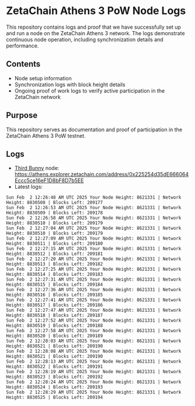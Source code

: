 # ZetaChain Athens 3 PoW Node Logs
This repository contains logs and proof that we have successfully set up and run a node on the ZetaChain Athens 3 network. The logs demonstrate continuous node operation, including synchronization details and performance.

## Contents
- Node setup information
- Synchronization logs with block height details
- Ongoing proof of work logs to verify active participation in the ZetaChain network

## Purpose
This repository serves as documentation and proof of participation in the ZetaChain Athens 3 PoW testnet.

## Logs

- [Third Bunny](https://thirdbunny.xyz/) node: https://athens.explorer.zetachain.com/address/0x225254d35dE666064Eccc5ce16eF1D8bF8D7b5EE
- Latest logs:
```
Sun Feb  2 12:26:48 AM UTC 2025 Your Node Height: 8621331 | Network Height: 8830508 | Blocks Left: 209177
Sun Feb  2 12:26:53 AM UTC 2025 Your Node Height: 8621331 | Network Height: 8830509 | Blocks Left: 209178
Sun Feb  2 12:26:58 AM UTC 2025 Your Node Height: 8621331 | Network Height: 8830510 | Blocks Left: 209179
Sun Feb  2 12:27:04 AM UTC 2025 Your Node Height: 8621331 | Network Height: 8830510 | Blocks Left: 209179
Sun Feb  2 12:27:09 AM UTC 2025 Your Node Height: 8621331 | Network Height: 8830511 | Blocks Left: 209180
Sun Feb  2 12:27:15 AM UTC 2025 Your Node Height: 8621331 | Network Height: 8830512 | Blocks Left: 209181
Sun Feb  2 12:27:20 AM UTC 2025 Your Node Height: 8621331 | Network Height: 8830513 | Blocks Left: 209182
Sun Feb  2 12:27:25 AM UTC 2025 Your Node Height: 8621331 | Network Height: 8830514 | Blocks Left: 209183
Sun Feb  2 12:27:31 AM UTC 2025 Your Node Height: 8621331 | Network Height: 8830515 | Blocks Left: 209184
Sun Feb  2 12:27:36 AM UTC 2025 Your Node Height: 8621331 | Network Height: 8830516 | Blocks Left: 209185
Sun Feb  2 12:27:41 AM UTC 2025 Your Node Height: 8621331 | Network Height: 8830517 | Blocks Left: 209186
Sun Feb  2 12:27:47 AM UTC 2025 Your Node Height: 8621331 | Network Height: 8830518 | Blocks Left: 209187
Sun Feb  2 12:27:52 AM UTC 2025 Your Node Height: 8621331 | Network Height: 8830519 | Blocks Left: 209188
Sun Feb  2 12:27:58 AM UTC 2025 Your Node Height: 8621331 | Network Height: 8830520 | Blocks Left: 209189
Sun Feb  2 12:28:03 AM UTC 2025 Your Node Height: 8621331 | Network Height: 8830521 | Blocks Left: 209190
Sun Feb  2 12:28:08 AM UTC 2025 Your Node Height: 8621331 | Network Height: 8830521 | Blocks Left: 209190
Sun Feb  2 12:28:13 AM UTC 2025 Your Node Height: 8621331 | Network Height: 8830522 | Blocks Left: 209191
Sun Feb  2 12:28:19 AM UTC 2025 Your Node Height: 8621331 | Network Height: 8830523 | Blocks Left: 209192
Sun Feb  2 12:28:24 AM UTC 2025 Your Node Height: 8621331 | Network Height: 8830524 | Blocks Left: 209193
Sun Feb  2 12:28:29 AM UTC 2025 Your Node Height: 8621331 | Network Height: 8830525 | Blocks Left: 209194
```
